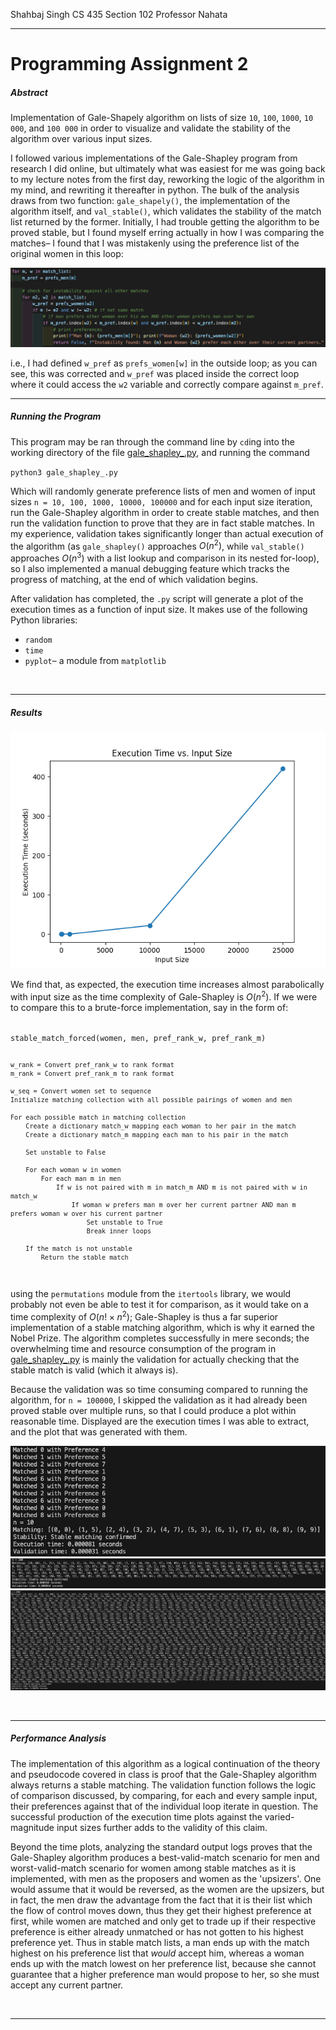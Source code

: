 Shahbaj Singh
CS 435 Section 102
Professor Nahata
____

Programming Assignment 2
===

##### Abstract

Implementation of Gale-Shapely algorithm on lists of size `10`, `100`, `1000`, `10 000`, and `100 000` in order to visualize and validate the stability of the algorithm over various input sizes.

I followed various implementations of the Gale-Shapley program from research I did online, but ultimately what was easiest for me was going back to my lecture notes from the first day, reworking the logic of the algorithm in my mind, and rewriting it thereafter in python. The bulk of the analysis draws from two function: `gale_shapely()`, the implementation of the algorithm itself, and `val_stable()`, which validates the stability of the match list returned by the former. Initially, I had trouble getting the algorithm to be proved stable, but I found myself erring actually in how I was comparing the matches– I found that I was mistakenly using the preference list of the original women in this loop:

![loop](image.png)

i.e., I had defined `w_pref` as `prefs_women[w]` in the outside loop; as you can see, this was corrected and `w_pref` was placed inside the correct loop where it could access the `w2` variable and correctly compare against `m_pref`.

____

 ##### Running the Program

This program may be ran through the command line by `cd`ing into the working directory of the file [gale_shapley_.py](/prog-ass-2/gale_shapley_.py), and running the command

`python3 gale_shapley_.py`

Which will randomly generate preference lists of men and women of input sizes `n = 10, 100, 1000, 10000, 100000` and for each input size iteration, run the Gale-Shapley algorithm in order to create stable matches, and then run the validation function to prove that they are in fact stable matches. In my experience, validation takes significantly longer than actual execution of the algorithm (as `gale_shapley()` approaches $O(n^2)$, while `val_stable()` approaches $O(n^3)$ with a list lookup and comparison in its nested for-loop), so I also implemented a manual debugging feature which tracks the progress of matching, at the end of which validation begins.

After validation has completed, the `.py` script will generate a plot of the execution times as a function of input size. It makes use of the following Python libraries:

* `random`
* `time`
* `pyplot`– a module from `matplotlib`

 <br />


____

##### Results

![fig1](Figure_1.png)

We find that, as expected, the execution time increases almost parabolically with input size as the time complexity of Gale-Shapley is $O(n^2)$. If we were to compare this to a brute-force implementation, say in the form of:

<code>
stable_match_forced(women, men, pref_rank_w, pref_rank_m)
    
    w_rank = Convert pref_rank_w to rank format
    m_rank = Convert pref_rank_m to rank format

    w_seq = Convert women set to sequence
    Initialize matching collection with all possible pairings of women and men

    For each possible match in matching collection
        Create a dictionary match_w mapping each woman to her pair in the match
        Create a dictionary match_m mapping each man to his pair in the match

        Set unstable to False

        For each woman w in women
            For each man m in men
                If w is not paired with m in match_m AND m is not paired with w in match_w
                    If woman w prefers man m over her current partner AND man m prefers woman w over his current partner
                        Set unstable to True
                        Break inner loops

        If the match is not unstable
            Return the stable match
</code>

using the `permutations` module from the `itertools` library, we would probably not even be able to test it for comparison, as it would take on a time complexity of $O(n! \times n^2)$; Gale-Shapley is thus a far superior implementation of a stable matching algorithm, which is why it earned the Nobel Prize. The algorithm completes successfully in mere seconds; the overwhelming time and resource consumption of the program in [gale_shapley_.py](/prog-ass-2/gale_shapley_.py) is mainly the validation for actually checking that the stable match is valid (which it always is).

Because the validation was so time consuming compared to running the algorithm, for `n = 100000`, I skipped the validation as it had already been proved stable over multiple runs, so that I could produce a plot within reasonable time. Displayed are the execution times I was able to extract, and the plot that was generated with them.

![alt text](image-1.png)
![alt text](image-2.png)
![alt text](image-3.png)

<br />

____

##### Performance Analysis

The implementation of this algorithm as a logical continuation of the theory and pseudocode covered in class is proof that the Gale-Shapley algorithm always returns a stable matching. The validation function follows the logic of comparison discussed, by comparing, for each and every sample input, their preferences against that of the individual loop iterate in question. The successful production of the execution time plots against the varied-magnitude input sizes further adds to the validity of this claim.

Beyond the time plots, analyzing the standard output logs proves that the Gale-Shapley algorithm produces a best-valid-match scenario for men and worst-valid-match scenario for women among stable matches as it is implemented, with men as the proposers and women as the 'upsizers'. One would assume that it would be reversed, as the women are the upsizers, but in fact, the men draw the advantage from the fact that it is their list which the flow of control moves down, thus they get their highest preference at first, while women are matched and only get to trade up if their respective preference is either already unmatched or has not gotten to his highest preference yet. Thus in stable match lists, a man ends up with the match highest on his preference list that _would_ accept him, whereas a woman ends up with the match lowest on her preference list, because she cannot guarantee that a higher preference man would propose to her, so she must accept any current partner.

<br />


____
